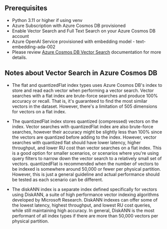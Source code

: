 ## Prerequisites
- Python 3.11 or higher if using venv
- Azure Subscription with Azure Cosmos DB provisioned
- Enable Vector Search and Full Text Search on your Azure Cosmos DB account
- Azure OpenAI Service provisioned with embedding model - text-embedding-ada-002
- Please review [Azure Cosmos DB Vector Search](https://learn.microsoft.com/en-us/azure/cosmos-db/nosql/vector-search) documentation for more details.


## Notes about Vector Search in Azure Cosmos DB


- The flat and quantizedFlat index types uses Azure Cosmos DB's index to store and read each vector when performing a vector search. Vector searches with a flat index are brute-force searches and produce 100% accuracy or recall. That is, it's guaranteed to find the most similar vectors in the dataset. However, there's a limitation of 505 dimensions for vectors on a flat index.

- The quantizedFlat index stores quantized (compressed) vectors on the index. Vector searches with quantizedFlat index are also brute-force searches, however their accuracy might be slightly less than 100% since the vectors are quantized before adding to the index. However, vector searches with quantized flat should have lower latency, higher throughput, and lower RU cost than vector searches on a flat index. This is a good option for smaller scenarios, or scenarios where you're using query filters to narrow down the vector search to a relatively small set of vectors. quantizedFlat is recommended when the number of vectors to be indexed is somewhere around 50,000 or fewer per physical partition. However, this is just a general guideline and actual performance should be tested as each scenario can be different.

- The diskANN index is a separate index defined specifically for vectors using DiskANN, a suite of high performance vector indexing algorithms developed by Microsoft Research. DiskANN indexes can offer some of the lowest latency, highest throughput, and lowest RU cost queries, while still maintaining high accuracy. In general, DiskANN is the most performant of all index types if there are more than 50,000 vectors per physical partition.


